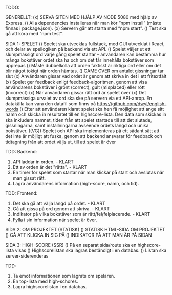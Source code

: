 TODO: 

GENERELLT:
(x) SERVA SITEN MED HJÄLP AV NODE 5080 med hjälp av Express.
() Alla dependencies installeras när man kör “npm install” (måste finnas i package.json).
(x) Servern går att starta med “npm start”.
() Test ska gå att köra med “npm test”.

SIDA 1: SPELET
() Spelet ska utvecklas fullstack, med GUI utvecklat i React, och delar av spellogiken på backend via ett API.
() Spelet väljer ut ett slumpmässigt ord varje gång spelet startar – användaren kan bestämma hur många bokstäver ordet ska ha och om det får innehålla bokstäver som upprepas
() Måste dubbelkolla att orden faktiskt är riktiga ord eller om det blir något tokigt när orden hämtas. 
() GAME OVER om antalet gissningar tar slut
(x) Användaren gissar vad ordet är genom att skriva in det i ett fritextfält
(x) Spelet ger feedback enligt feedback-algoritmen, genom att visa användarens bokstäver i grönt (correct), gult (misplaced) eller rött (incorrect)
(x) När användaren gissar rätt ord är spelet över
(x) Det slumpmässiga urvalet av ord ska ske på servern via ett API-anrop. En datakälla kan vara den datafil som finns på https://github.com/dwyl/english-words
() Efter att användaren klarat spelet ska hen få möjlighet att ange sitt namn och skicka in resultatet till en highscore-lista. Den data som skickas in ska inkludera namnet, tiden från att spelet startade till att det slutade, gissningarna, samt inställningarna avseende ordets längd och unika bokstäver.
((VG)) Spelet och API ska implementeras på ett sådant sätt att det inte är möjligt att fuska, genom att backend ansvarar för feedback och tidtagning från att ordet väljs ut, till att spelet är över

TDD: 
Backend:
1. API laddar in orden. - KLART
2. Ett av orden är det "rätta". - KLART
3. En timer för spelet som startar när man klickar på start och avslutas när man gissat rätt.
4. Lagra användarens information (high-score, namn, och tid). 

TDD:
Frontend: 
1. Det ska gå att välja längd på ordet. - KLART
2. Gå att gissa på ord genom att skriva. - KLART
3. Indikator på vilka bokstäver som är rätt/fel/felplacerade. - KLART
4. Fylla i sin information när spelet är över. 

SIDA 2: OM PROJEKTET (STATISK)
() STATISK HTML-SIDA OM PROJEKTET
() GÅ ATT KLICKA IN SIG PÅ 
() INDIKATOR PÅ ATT MAN ÄR PÅ SIDAN

SIDA 3: HIGH-SCORE (SSR)
() På en separat sida/route ska en highscore-lista visas
() Highscorelistan ska lagras beständigt i en databas.
() Listan ska server-siderenderas

TDD: 
1. Ta emot informationen som lagrats om spelaren. 
2. En top-lista med high-schores. 
3. Lagra highscorelistan i en databas. 

